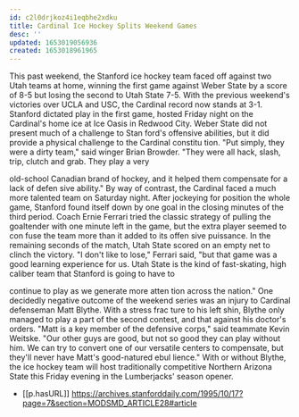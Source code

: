 ```yaml
---
id: c2l0drjkoz4i1eqbhe2xdku
title: Cardinal Ice Hockey Splits Weekend Games
desc: ''
updated: 1653019056936
created: 1653018961965
---
```



This past weekend, the Stanford ice hockey
team faced off against two Utah teams at
home, winning the first game against Weber
State by a score of 8-5 but losing the second to
Utah State 7-5. With the previous weekend's
victories over UCLA and USC, the Cardinal
record now stands at 3-1.
Stanford dictated play in the first game,
hosted Friday night on the Cardinal's home
ice at Ice Oasis in Redwood City. Weber State
did not present much of a challenge to Stan
ford's offensive abilities, but it did provide a
physical challenge to the Cardinal constitu
tion.
"Put simply, they were a dirty team," said
winger Brian Browder. "They were all hack,
slash, trip, clutch and grab. They play a very

old-school Canadian brand of hockey, and it
helped them compensate for a lack of defen
sive ability."
By way of contrast, the Cardinal faced a
much more talented team on Saturday night.
After jockeying for position the whole game,
Stanford found itself down by one goal in the
closing minutes of the third period. Coach
Ernie Ferrari tried the classic strategy of
pulling the goaltender with one minute left in
the game, but the extra player seemed to con
fuse the team more than it added to its offen
sive puissance. In the remaining seconds of
the match, Utah State scored on an empty net
to clinch the victory.
"I don't like to lose," Ferrari said, "but that
game was a good learning experience for us.
Utah State is the kind of fast-skating, high
caliber team that Stanford is going to have to

continue to play as we generate more atten
tion across the nation."
One decidedly negative outcome of the
weekend series was an injury to Cardinal
defenseman Matt Blythe. With a stress frac
ture to his left shin, Blythe only managed to
play a part of the second contest, and that
against his doctor's orders.
"Matt is a key member of the defensive
corps," said teammate Kevin Weitske. "Our
other guys are good, but not so good they can
play without him. We can try to convert one of
our versatile centers to compensate, but
they'll never have Matt's good-natured ebul
lience."
With or without Blythe, the ice hockey
team will host traditionally competitive
Northern Arizona State this Friday evening in
the Lumberjacks' season opener.

- [[p.hasURL]] https://archives.stanforddaily.com/1995/10/17?page=7&section=MODSMD_ARTICLE28#article
